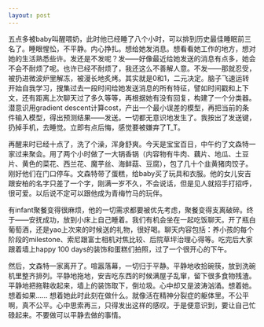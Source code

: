 ```yaml
---
layout: post
---
```


五点多被baby叫醒喂奶，此时他已经睡了八个小时，可以排到历史最佳睡眠前三名了。睡眼惺忪，不平静。内心挣扎。想给她发消息。想看看她工作的地方，想对她的生活熟悉些许。发还是不发呢？发——好像最近给她发送的消息有点多，她会不会不耐烦了呢。也许已经不耐烦了，我还这么不善解人意。不发——那就忍受，被扔进微波炉里解冻，被漫长地炙烤。其实就是0和1，二元决定。脑子飞速运转开始自我学习，搜集过去一段时间给她发送消息的所有特征，譬如时间戳和上下文，还有距离上次聊天过了多久等等，再根据她有没有回复，构建了一个分类器。潜意识用gradient descent计算cost，产出一个最小误差的模型，再把当前的条件输入模型，得出预测结果——发送。一切都无意识地发生了。我按出了发送键，扔掉手机，去睡觉。立即有点后悔，感觉要被嫌弃了T_T。

再醒来时已经十点了，洗了个澡，浑身舒爽。今天是宝宝百日，中午约了文森特一家过来聚会。用了两个小时做了一大锅香锅（内容物有牛肉、藕片、地瓜、土豆片、黄色的菜花、西兰花、魔芋丝、海鲜菇、豆腐），包了几十个韭黄猪肉饺子。刚好他们在门口停车。文森特带了蛋糕，给baby买了玩具和衣服。他的女儿安吉跟安柏的名字只差了一个字，刚满一岁不久，不会说话，但是见人就招手打招呼，很可爱。以后说不定可以跟他成为青梅竹马的玩伴。

有infant聚餐变得很麻烦，他的一切需求都要被优先考虑，聚餐变得支离破碎。终于——安抚成功，放到小床上自己睡着。我们有机会坐在一起吃饭聊天。开了瓶白葡萄酒，还是yao上次来的时候送的礼物，很好喝。聊天内容包括：养小孩的每个阶段的milestone、索尼跟富士相机对焦比较、后院草坪治理心得等。吃完后大家跟着墙上happy 100 days的装饰和蛋糕们拍照，过了一个很开心的下午。

然后，文森特一家离开了。喧嚣落幕，一切归于平静。平静地收拾碗筷，放到洗碗机里整齐排列。平静地拖地，安吉吃东西的时候满屋子乱窜，留下很多食物残渣。平静地把拖鞋收起来，墙上的装饰取下，倒垃圾。心中却又是波涛汹涌。想着她。想着如果…… 想着她此时此刻在做什么。就像活在精神分裂症的躯体里。不公平啊，真不公平。心中思索再三，只得发出这样的感叹。于是便意识到，要让自己忙碌起来。不要做可以平静去做的事情。